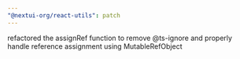 ```yaml
---
"@nextui-org/react-utils": patch
---
```


refactored the assignRef function to remove @ts-ignore and properly handle reference assignment using MutableRefObject
